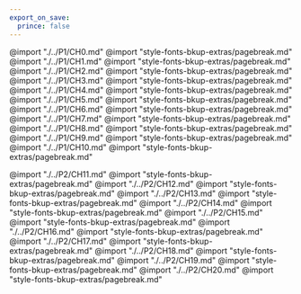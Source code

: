 ```yaml
---
export_on_save:
  prince: false
---
```


<!-- The Exported HTML is copied to reynep.github.io   ||   That's why we have this file here   ||  This file doesn't help generate .pdf correctly because, images can't be load. ./../P1/CH0.md get's copy pasted here, instead of like output appending -->

@import "./../P1/CH0.md"
@import "style-fonts-bkup-extras/pagebreak.md"
@import "./../P1/CH1.md"
@import "style-fonts-bkup-extras/pagebreak.md"
@import "./../P1/CH2.md"
@import "style-fonts-bkup-extras/pagebreak.md"
@import "./../P1/CH3.md"
@import "style-fonts-bkup-extras/pagebreak.md"
@import "./../P1/CH4.md"
@import "style-fonts-bkup-extras/pagebreak.md"
@import "./../P1/CH5.md"
@import "style-fonts-bkup-extras/pagebreak.md"
@import "./../P1/CH6.md"
@import "style-fonts-bkup-extras/pagebreak.md"
@import "./../P1/CH7.md"
@import "style-fonts-bkup-extras/pagebreak.md"
@import "./../P1/CH8.md"
@import "style-fonts-bkup-extras/pagebreak.md"
@import "./../P1/CH9.md"
@import "style-fonts-bkup-extras/pagebreak.md"
@import "./../P1/CH10.md"
@import "style-fonts-bkup-extras/pagebreak.md"


@import "./../P2/CH11.md"
@import "style-fonts-bkup-extras/pagebreak.md"
@import "./../P2/CH12.md"
@import "style-fonts-bkup-extras/pagebreak.md"
@import "./../P2/CH13.md"
@import "style-fonts-bkup-extras/pagebreak.md"
@import "./../P2/CH14.md"
@import "style-fonts-bkup-extras/pagebreak.md"
@import "./../P2/CH15.md"
@import "style-fonts-bkup-extras/pagebreak.md"
@import "./../P2/CH16.md"
@import "style-fonts-bkup-extras/pagebreak.md"
@import "./../P2/CH17.md"
@import "style-fonts-bkup-extras/pagebreak.md"
@import "./../P2/CH18.md"
@import "style-fonts-bkup-extras/pagebreak.md"
@import "./../P2/CH19.md"
@import "style-fonts-bkup-extras/pagebreak.md"
@import "./../P2/CH20.md"
@import "style-fonts-bkup-extras/pagebreak.md"
